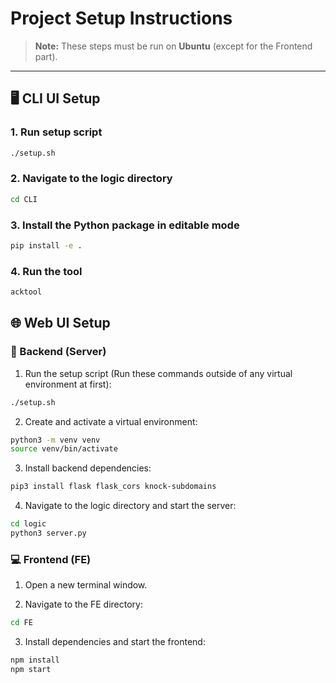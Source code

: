 # Project Setup Instructions

> **Note:** These steps must be run on **Ubuntu** (except for the Frontend part).

---

## 🖥️ CLI UI Setup

### 1. Run setup script
```bash
./setup.sh
```

### 2. Navigate to the logic directory
```bash
cd CLI
```
### 3. Install the Python package in editable mode
```bash
pip install -e .
```

### 4. Run the tool
```bash
acktool
```

## 🌐 Web UI Setup
### 🔧 Backend (Server)
1. Run the setup script (Run these commands outside of any virtual environment at first):
```bash
./setup.sh
```

2. Create and activate a virtual environment:
```bash
python3 -m venv venv
source venv/bin/activate
```
3. Install backend dependencies:
```bash
pip3 install flask flask_cors knock-subdomains
```

4. Navigate to the logic directory and start the server:
```bash
cd logic
python3 server.py
```
### 💻 Frontend (FE)
1. Open a new terminal window.

2. Navigate to the FE directory:
```bash
cd FE
```

3. Install dependencies and start the frontend:
```bash
npm install
npm start
```

